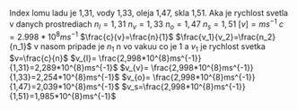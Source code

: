Index lomu ladu je 1,31, vody 1,33, oleja 1,47, skla 1,51. Aka je rychlost svetla v danych prostrediach
$n_l=1,31$
$n_v=1,33$
$n_o=1,47$
$n_s=1,51$
$[v]=ms^{-1}$
$c = 2.998*10^8ms^{-1}$
$\frac{c}{v}=\frac{n}{1}$
$\frac{v_1}{v_2}=\frac{n_2}{n_1}$
v nasom pripade je $n_1$ n vo vakuu co je 1 a $v_1$ je rychlost svetka
$v=\frac{c}{n}$
$v_{l}= \frac{2,998*10^{8}ms^{-1}}{1,31}=2,289*10^{8}ms^{-1}$
$v_{v}= \frac{2,998*10^{8}ms^{-1}}{1,33}=2,254*10^{8}ms^{-1}$
$v_{o}= \frac{2,998*10^{8}ms^{-1}}{1,47}=2,039*10^{8}ms^{-1}$
$v_s=\frac{2,998*10^{8}ms^{-1}}{1,51}=1,985*10^{8}ms^{-1}$

